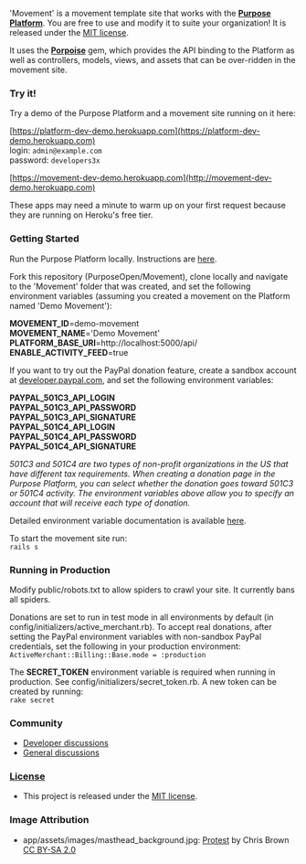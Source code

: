 'Movement' is a movement template site that works with the **[Purpose Platform](https://github.com/PurposeOpen/Platform)**. You are free to use and modify it to suite your organization! It is released under the [MIT license](https://github.com/PurposeOpen/Movement/wiki/License).

It uses the **[Porpoise](https://github.com/PurposeOpen/Porpoise)** gem, which provides the API binding to the Platform as well as controllers, models, views, and assets that can be over-ridden in the movement site.

### Try it!

Try a demo of the Purpose Platform and a movement site running on it here:

[https://platform-dev-demo.herokuapp.com](https://platform-dev-demo.herokuapp.com)  
login: `admin@example.com`  
password: `developers3x`

[https://movement-dev-demo.herokuapp.com](http://movement-dev-demo.herokuapp.com)

These apps may need a minute to warm up on your first request because they are running on Heroku's free tier.

### Getting Started

Run the Purpose Platform locally. Instructions are [here](https://github.com/PurposeOpen/Platform/wiki/Running-the-Purpose-Platform-Locally-on-Mac-OS-X).

Fork this repository (PurposeOpen/Movement), clone locally and navigate to the 'Movement' folder that was created, and set the following environment variables (assuming you created a movement on the Platform named 'Demo Movement'):

**MOVEMENT_ID**=demo-movement  
**MOVEMENT_NAME**='Demo Movement'  
**PLATFORM_BASE_URI**=http://localhost:5000/api/  
**ENABLE_ACTIVITY_FEED**=true

If you want to try out the PayPal donation feature, create a sandbox account at [developer.paypal.com](https://developer.paypal.com/), and set the following environment variables:

**PAYPAL_501C3_API_LOGIN**  
**PAYPAL_501C3_API_PASSWORD**  
**PAYPAL_501C3_API_SIGNATURE**  
**PAYPAL_501C4_API_LOGIN**  
**PAYPAL_501C4_API_PASSWORD**  
**PAYPAL_501C4_API_SIGNATURE**

_501C3 and 501C4 are two types of non-profit organizations in the US that have different tax requirements. When creating a donation page in the Purpose Platform, you can select whether the donation goes toward 501C3 or 501C4 activity. The environment variables above allow you to specify an account that will receive each type of donation._

Detailed environment variable documentation is available [here](https://github.com/PurposeOpen/Platform/wiki/Environment-Variables).

To start the movement site run:  
`rails s`

### Running in Production

Modify public/robots.txt to allow spiders to crawl your site. It currently bans all spiders.

Donations are set to run in test mode in all environments by default (in config/initializers/active_merchant.rb). To accept real donations, after setting the PayPal environment variables with non-sandbox PayPal credentials, set the following in your production environment:  
`ActiveMerchant::Billing::Base.mode = :production`

The **SECRET_TOKEN** environment variable is required when running in production. See config/initializers/secret_token.rb. A new token can be created by running:  
`rake secret`

### Community
- [Developer discussions](http://groups.google.com/group/purpose-platform-dev)
- [General discussions](http://groups.google.com/group/purpose-platform-general)

### [License](https://github.com/PurposeOpen/Movement/wiki/License)
- This project is released under the [MIT license](https://github.com/PurposeOpen/Movement/wiki/License).

### Image Attribution
- app/assets/images/masthead_background.jpg:
[Protest](http://www.flickr.com/photos/zoonabar/7221714496/) by Chris Brown
[CC BY-SA 2.0](http://creativecommons.org/licenses/by-sa/2.0/)

